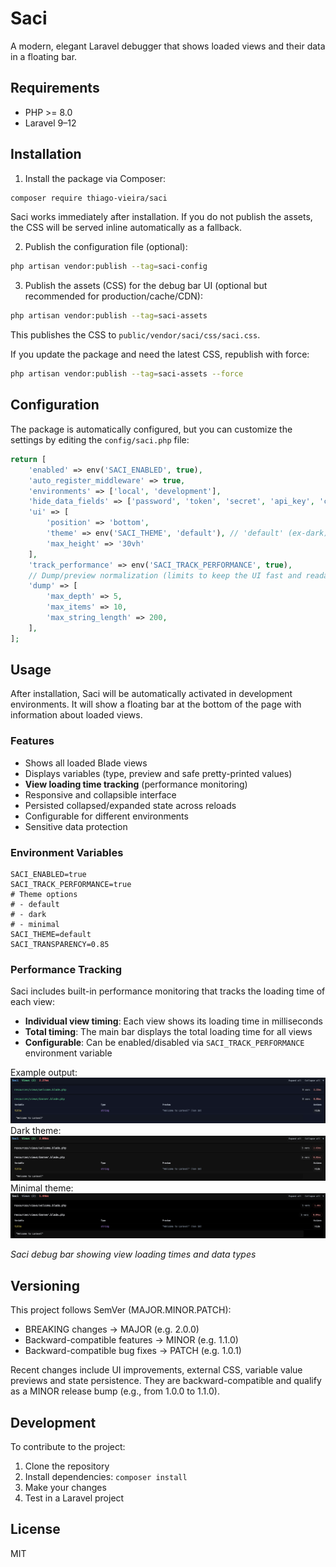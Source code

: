 # Saci

A modern, elegant Laravel debugger that shows loaded views and their data in a floating bar.

## Requirements

- PHP >= 8.0
- Laravel 9–12

## Installation

1. Install the package via Composer:
```bash
composer require thiago-vieira/saci
```

Saci works immediately after installation. If you do not publish the assets, the CSS will be served inline automatically as a fallback.

2. Publish the configuration file (optional):
```bash
php artisan vendor:publish --tag=saci-config
```

3. Publish the assets (CSS) for the debug bar UI (optional but recommended for production/cache/CDN):
```bash
php artisan vendor:publish --tag=saci-assets
```
This publishes the CSS to `public/vendor/saci/css/saci.css`.

If you update the package and need the latest CSS, republish with force:
```bash
php artisan vendor:publish --tag=saci-assets --force
```

## Configuration

The package is automatically configured, but you can customize the settings by editing the `config/saci.php` file:

```php
return [
    'enabled' => env('SACI_ENABLED', true),
    'auto_register_middleware' => true,
    'environments' => ['local', 'development'],
    'hide_data_fields' => ['password', 'token', 'secret', 'api_key', 'credentials'],
    'ui' => [
        'position' => 'bottom',
        'theme' => env('SACI_THEME', 'default'), // 'default' (ex-dark), 'dark' (ex-minimal), 'minimal'
        'max_height' => '30vh'
    ],
    'track_performance' => env('SACI_TRACK_PERFORMANCE', true),
    // Dump/preview normalization (limits to keep the UI fast and readable)
    'dump' => [
        'max_depth' => 5,
        'max_items' => 10,
        'max_string_length' => 200,
    ],
];
```

## Usage

After installation, Saci will be automatically activated in development environments. It will show a floating bar at the bottom of the page with information about loaded views.

### Features

- Shows all loaded Blade views
- Displays variables (type, preview and safe pretty-printed values)
- **View loading time tracking** (performance monitoring)
- Responsive and collapsible interface
- Persisted collapsed/expanded state across reloads
- Configurable for different environments
- Sensitive data protection

### Environment Variables

```env
SACI_ENABLED=true
SACI_TRACK_PERFORMANCE=true
# Theme options
# - default
# - dark
# - minimal
SACI_THEME=default
SACI_TRANSPARENCY=0.85
```

### Performance Tracking

Saci includes built-in performance monitoring that tracks the loading time of each view:

- **Individual view timing**: Each view shows its loading time in milliseconds
- **Total timing**: The main bar displays the total loading time for all views
- **Configurable**: Can be enabled/disabled via `SACI_TRACK_PERFORMANCE` environment variable

Example output:
![Saci Debug Bar](https://github.com/thiagomrvieira/saci/blob/main/src/assets/images/saci-default.png)
Dark theme:
![Saci Debug Bar](https://github.com/thiagomrvieira/saci/blob/main/src/assets/images/saci-dark.png)
Minimal theme:
![Saci Debug Bar](https://github.com/thiagomrvieira/saci/blob/main/src/assets/images/saci-minimal.png)

*Saci debug bar showing view loading times and data types*

## Versioning

This project follows SemVer (MAJOR.MINOR.PATCH):
- BREAKING changes → MAJOR (e.g. 2.0.0)
- Backward-compatible features → MINOR (e.g. 1.1.0)
- Backward-compatible bug fixes → PATCH (e.g. 1.0.1)

Recent changes include UI improvements, external CSS, variable value previews and state persistence. They are backward-compatible and qualify as a MINOR release bump (e.g., from 1.0.0 to 1.1.0).

## Development

To contribute to the project:

1. Clone the repository
2. Install dependencies: `composer install`
3. Make your changes
4. Test in a Laravel project

## License

MIT